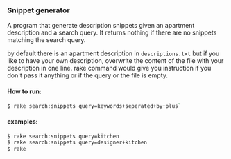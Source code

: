 ### Snippet generator

A program that generate description snippets given an apartment description and a search query. 
It returns nothing if there are no snippets matching the search query.

by default there is an apartment description in `descriptions.txt` but if you like to have your own description, overwrite the content of the file with your description in one line.
rake command would give you instruction if you don't pass it anything or if the query or the file is empty.

#### How to run:
```sh
$ rake search:snippets query=keywords+seperated+by+plus`
```

#### examples:
```sh
$ rake search:snippets query=kitchen
$ rake search:snippets query=designer+kitchen
$ rake
```
